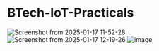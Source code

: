 # BTech-IoT-Practicals
![Screenshot from 2025-01-17 11-52-28](https://github.com/user-attachments/assets/615c7b5d-5644-4f75-83c9-d334d3305082)
![Screenshot from 2025-01-17 12-19-26](https://github.com/user-attachments/assets/60652418-47a2-4f45-a0e5-3adbb7bbc364)
![image](https://github.com/user-attachments/assets/568111ce-2fcd-43dd-8ee5-4504d4d28bc7)
